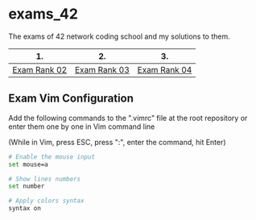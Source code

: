 # exams_42
The exams of 42 network coding school and my solutions to them.

| 1. | 2. | 3. |
-----|-----|-----|
[Exam Rank 02](https://github.com/Ysoroko/exams_42/tree/master/exam_rank02)| [Exam Rank 03](https://github.com/Ysoroko/exams_42/tree/master/exam_rank03)| [Exam Rank 04](https://github.com/Ysoroko/exams_42/tree/master/exam_rank04)

## Exam Vim Configuration 

Add the following commands to the ".vimrc" file at the root repository or enter them one by one in Vim command line

(While in Vim, press ESC, press ":", enter the command, hit Enter)

```bash
# Enable the mouse input
set mouse=a

# Show lines numbers
set number

# Apply colors syntax
syntax on
```
